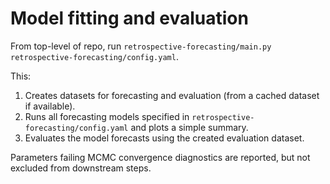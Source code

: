 # Model fitting and evaluation

From top-level of repo, run `retrospective-forecasting/main.py retrospective-forecasting/config.yaml`.

This:
1. Creates datasets for forecasting and evaluation (from a cached dataset if available).
2. Runs all forecasting models specified in `retrospective-forecasting/config.yaml` and plots a simple summary.
3. Evaluates the model forecasts using the created evaluation dataset.

Parameters failing MCMC convergence diagnostics are reported, but not excluded from downstream steps.
